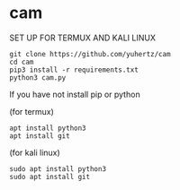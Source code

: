 # cam

SET UP FOR TERMUX AND KALI LINUX

```
git clone https://github.com/yuhertz/cam
cd cam
pip3 install -r requirements.txt
python3 cam.py 
```

If you have not install pip or python

(for termux)
```
apt install python3
apt install git
```

(for kali linux)
```
sudo apt install python3
sudo apt install git
```

